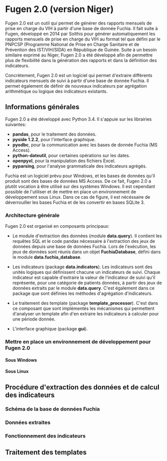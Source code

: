 # Fugen 2.0 (version Niger) #

Fugen 2.0 est un outil qui permet de générer des rapports mensuels de prise en charge du VIH à partir d'une base de donnée Fuchia. Il fait suite à Fugen, développé en 2014 par Solthis pour générer automatiquement les rapports mensuels de prise en charge du VIH au format tel que défini par le PNPCSP (Programme National de Prise en Charge Sanitaire et de Prévention des IST/VIH/SIDA) en République de Guinée. Suite à un besoin similaire exprimé au Niger, Fugen 2.0 a été développé afin de permettre plus de flexibilité dans la génération des rapports et dans la définition des indicateurs.

Concrètement, Fugen 2.0 est un logiciel qui permet d'extraire différents indicateurs mensuels de suivi à partir d'une base de donnée Fuchia. Il permet également de définir de nouveaux indicateurs par agrégation arithmétique ou logique des indicateurs existants.
 

## Informations générales ##

Fugen 2.0 a été développé avec Python 3.4. Il s'appuie sur les librairies suivantes:

- **pandas**, pour le traitement des données.
- **pyside 1.2.2**, pour l'interface graphique.
- **pyodbc**, pour la communication avec les bases de donnée Fuchia (MS Access).
- **python-dateutil**, pour certaines opérations sur les dates.
- **openpyxl**, pour la manipulation des fichiers Excel.
- **pyparsing**, pour l'analyse grammaticale des indicateurs agrégés.
 
Fuchia est un logiciel prévu pour Windows, et les bases de données qu'il produit sont des bases de données MS Access. De ce fait, Fugen 2.0 a plutôt vocation à être utilisé sur des systèmes Windows. Il est cependant possible de l'utiliser et de mettre en place un environnement de développement sous Linux. Dans ce cas de figure, il est nécéssaire de déverrouiller les bases Fuchia et de les convertir en bases SQLite 3. 

### Architecture générale ###

Fugen 2.0 est organisé en composants principaux:

- Le module d'extraction des données (module **data.query**). Il contient les requêtes SQL et le code pandas nécessaire à l'extraction des jeux de données depuis une base de données Fuchia. Lors de l'exécution, les jeux de données sont réunis dans un objet **FuchiaDatabase**, défini dans le module **data.fuchia_database**. 

- Les indicateurs (package **data.indicators**). Les indicateurs sont des unités logiques qui définissent chacune un indicateurs de suivi. Chaque indicateur est capable d'extraire la valeur de l'indicateur de suivi qu'il représente, pour une catégorie de patients données, à partir des jeux de données extraits par le module **data.query**. C'est également dans ce package que sont définies les méthodes d'agrégation d'indicateurs.

- Le traitement des template (package **template_processor**). C'est dans ce composant que sont implémentés les mécanismes qui permettent d'analyser un template afin d'en extraire les indicateurs à calculer pour une période donnée.

- L'interface graphique (package **gui**).

### Mettre en place un environnement de développement pour Fugen 2.0 ###

#### Sous Windows ####
#### Sous Linux ####


## Procédure d'extraction des données et de calcul des indicateurs ##

### Schéma de la base de données Fuchia ###

### Données extraites ###

### Fonctionnement des indicateurs ###
 

## Traitement des templates ##
